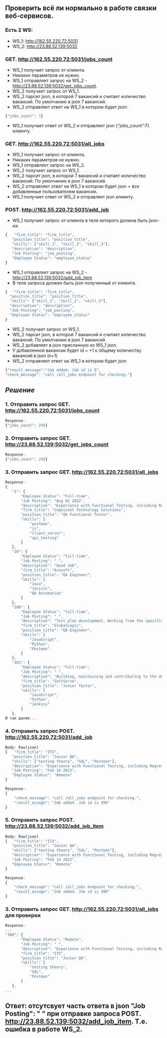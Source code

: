 ## Проверить всё ли нормально в работе связки веб-сервисов.
### Есть 2 WS:
- WS_1: http://162.55.220.72:5031
- WS_2: http://23.88.52.139:5032
### GET. http://162.55.220.72:5031/jobs_count
- WS_1 получает запрос от клиента.
- Никаких параметров не нужно.
- WS_1 отправляет запрос на WS_2 - http://23.88.52.139:5032/get_jobs_count.
- WS_2 получает запрос от WS_1.
- WS_2 парсит json, в которой 7 вакансий и считает количество вакансий. По умолчанию в json 7 вакансий.
- WS_2 отправляет ответ на WS_1 в котором будет json:
```js 
{"jobs_count": 7}
```
- WS_1 получает ответ от WS_2 и отправляет json {“jobs_count”:7} клиенту.
### GET. http://162.55.220.72:5031/all_jobs
- WS_1 получает запрос от клиента.
- Никаких параметров не нужно.
- WS_1 отправляет запрос на WS_2.
- WS_2 получает запрос от WS_1.
- WS_2 парсит json, в которой 7 вакансий и считает количество вакансий. По умолчанию в json 7 вакансий.
- WS_2 отправляет ответ на WS_1 в котором будет json + все добавленные пользователем вакансии.
- WS_1 получает ответ от WS_2 и отправляет json клиенту.
### POST. http://162.55.220.72:5031/add_job
- WS_1 получает запрос от клиента в теле которого должна быть json-ка:
```js 
{   "firm_title": "firm_title",
   "position_title": "position_title",
   "skills": ["skill_1", "skill_2", "skill_3"],
   "description": "description",
   "Job Posting": "job_posting",
   "Employee Status": "employee_status"
}
```
- WS_1 отправляет запрос на WS_2 - http://23.88.52.139:5032/add_job_item
- В теле запроса должен быть json полученный от клиента.
 ```js 
{   "firm_title": "firm_title",
   "position_title": "position_title",
   "skills": ["skill_1", "skill_2", "skill_3"],
   "description": "description",
   "Job Posting": "job_posting",
   "Employee Status": "employee_status"
}
```
- WS_2 получает запрос от WS_1.
- WS_2 парсит json, в которой 7 вакансий и считает количество вакансий. По умолчанию в json 7 вакансий.
- WS_2 добавляет в json присланную из WS_1 json.
- У добавленной вакансии будет id = +1 к общему количеству вакансий в json (n+1)
- WS_2 отправляет ответ на WS_1 в котором будет json
 ```js 
 {"result_message":"Job added. Job id is 8",
"check_message": "call /all_jobs endpoint for checking."}
 ```
 ## *Решение*
 ### 1. Отправить запрос GET. http://162.55.220.72:5031/jobs_count
  ```js
 Response:
 {"jobs_count": 298}
  ```
 ### 2. Отправить запрос GET. http://23.88.52.139:5032/get_jobs_count
 ```js
 Response:
 {"jobs_count": 298}
  ```
 ### 3. Отправить запрос GET. http://162.55.220.72:5031/all_jobs
 ```js
Response:
{
    "1": {
        "Employee Status": "Full-time",
        "Job Posting": "Aug 02 2022",
        "description": "Experience with Functional Testing, including Regression Testing, Integration Testing, and API Testing. Experience with creating and executing test scripts. Experience testing developments against wireframes and style guide. Experience with systems, integration, and user acceptance testing. Experience in working with offshore /onsite Model",
        "firm_title": "Cognizant Technology Solutions",
        "position_title": "QA Functional Tester",
        "skills": [
            "postman",
            "js",
            "client_server",
            "api_testing"
        ]
    },
    "10": {
        "Employee Status": "full-time",
        "Job Posting": " ",
        "description": "Good Job",
        "firm_title": "Acosoft",
        "position_title": "QA Engineer",
        "skills": [
            "Java",
            "Janjins",
            "QA Automation"
        ]
    },
    "100": {
        "Employee Status": "full-time",
        "Job Posting": " ",
        "description": "Test plan development. Working from the specifications to develop and perform test plans that ensure the accurate functioning of the system. Issue management.Identifying, raising & prioritizing issues and tracking these to a successful resolution. Drive defect management and RCA for various client projects and find opportunities for improvement.",
        "firm_title": "GlobalLogic",
        "position_title": "QA Engineer",
        "skills": [
            "JavaScript",
            "Python",
            "Postman"
        ]
    },
    "101": {
        "Employee Status": "full-time",
        "Job Posting": " ",
        "description": "Building, maintaining and contributing to the development of industry recognised standard testing methodologies, and processes. Producing clear specification documents, designing and implementing Automated UW Rules, building and carrying out unit and scenario tests. Working through timelines and within defined processes. To analyse data and underwriting outcomes to improve rule performance will compliment your core responsibilities.",
        "firm_title": "SoftServe",
        "position_title": "Junior Tester",
        "skills": [
            "JavaScript",
            "Python",
            "Jenkins"
        ]
    },
И так далее...
 ```
 ### 4. Отправить запрос POST. http://162.55.220.72:5031/add_job
```js
Body: Raw(json)
{   "firm_title": "ITX",
   "position_title": "Junior QA",
   "skills": ["testing theory", "SQL", "Postman"],
   "description": "Experience with Functional Testing, including Regression Testing, Integration Testing, and API Testing.",
   "Job Posting": "Feb 14 2023",
   "Employee Status": "Remote"
}
```
```js
Response:
{
    "check_message": "call /all_jobs endpoint for checking.",
    "result_essage": "Job added. Job id is 299"
}
```
### 5. Отправить запрос POST. http://23.88.52.139:5032/add_job_item
```js
Body: Raw(json)
{   "firm_title": "ITX",
   "position_title": "Junior QA",
   "skills": ["testing theory", "SQL", "Postman"],
   "description": "Experience with Functional Testing, including Regression Testing, Integration Testing, and API Testing.",
   "Job Posting": "Feb 14 2023",
   "Employee Status": "Remote"
}
```
```js
Response:
{
    "check_message": "call /all_jobs endpoint for checking.",
    "result_essage": "Job added. Job id is 300"
}
``` 
### 3. Отправить запрос GET. http://162.55.220.72:5031/all_jobs для проверки 
 ```js
Response:
...
"300": {
        "Employee Status": "Remote",
        "Job Posting": " ",
        "description": "Experience with Functional Testing, including Regression Testing, Integration Testing, and API Testing.",
        "firm_title": "ITX",
        "position_title": "Junior QA",
        "skills": [
            "testing theory",
            "SQL",
            "Postman"
        ]
    },
...
 ```
## Ответ: отсутсвует часть ответа в json "Job Posting": " " при отправке запроса POST. http://23.88.52.139:5032/add_job_item. Т.е. ошибка в работе WS_2.
